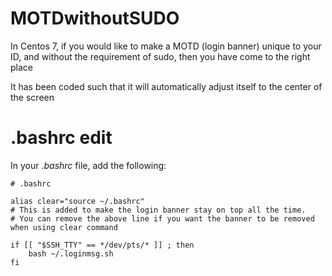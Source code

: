 # MOTDwithoutSUDO
In Centos 7, if you would like to make a MOTD (login banner) unique to your ID, and without the requirement of sudo, then you have come to the right place

It has been coded such that it will automatically adjust itself to the center of the screen

# .bashrc edit
In your _.bashrc_ file, add the following:
```
# .bashrc

alias clear="source ~/.bashrc"
# This is added to make the login banner stay on top all the time. 
# You can remove the above line if you want the banner to be removed when using clear command

if [[ "$SSH_TTY" == */dev/pts/* ]] ; then
    bash ~/.loginmsg.sh
fi

```

